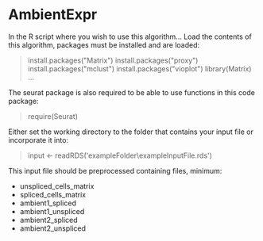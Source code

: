 # AmbientExpr

In the R script where you wish to use this algorithm...
Load the contents of this algorithm, packages must be installed and are loaded:

> install.packages("Matrix")
> install.packages("proxy")
> install.packages("mclust")
> install.packages("vioplot")
> library(Matrix) ...

The seurat package is also required to be able to use functions in this code package:

> require(Seurat)

Either set the working directory to the folder that contains your input file or incorporate it into:

> input <- readRDS('exampleFolder\\exampleInputFile.rds')

This input file should be preprocessed containing files, minimum:
* unspliced_cells_matrix
* spliced_cells_matrix
* ambient1_spliced
* ambient1_unspliced
* ambient2_spliced
* ambient2_unspliced

